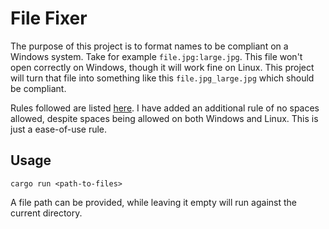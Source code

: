 # File Fixer
The purpose of this project is to format names to be compliant on a Windows system. Take for example `file.jpg:large.jpg`. This file won't open correctly on Windows, though it will work fine on Linux. This project will turn that file into something like this `file.jpg_large.jpg` which should be compliant.

Rules followed are listed [here](https://docs.microsoft.com/en-us/windows/win32/fileio/naming-a-file). I have added an additional rule of no spaces allowed, despite spaces being allowed on both Windows and Linux. This is just a ease-of-use rule.

## Usage
```
cargo run <path-to-files>
```

A file path can be provided, while leaving it empty will run against the current directory.